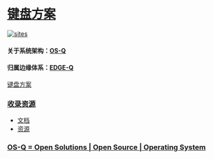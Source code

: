 ﻿# [键盘方案](https://github.com/OS-Q/W33) 

[![sites](http://182.61.61.133/link/resources/OSQ.png)](http://www.OS-Q.com)

#### 关于系统架构：[OS-Q](https://github.com/OS-Q)
#### 归属边缘体系：[EDGE-Q](https://github.com/EDGE-Q)

[键盘方案](https://github.com/OS-Q/W33)

### [收录资源](https://github.com/OS-Q/W33) 

* [文档](docs/)
* [资源](src/)

### [OS-Q = Open Solutions | Open Source |  Operating System ](http://www.OS-Q.com)